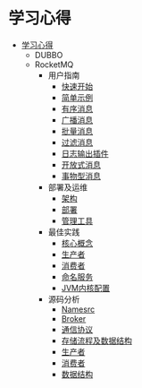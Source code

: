 # 学习心得

* [学习心得](README.md)
  * DUBBO
  * RocketMQ
    * 用户指南
      * [快速开始](/学习知识/RocketMQ/用户指南/快速开始.md)
      * [简单示例](/学习知识/RocketMQ/用户指南/简单示例.md)
      * [有序消息](/学习知识/RocketMQ/用户指南/有序消息.md)
      * [广播消息](/学习知识/RocketMQ/用户指南/广播消息.md)
      * [批量消息](/学习知识/RocketMQ/用户指南/批量消息.md)
      * [过滤消息](/学习知识/RocketMQ/用户指南/过滤消息.md)
      * [日志输出插件](/学习知识/RocketMQ/用户指南/日志输出插件.md)
      * [开放式消息](/学习知识/RocketMQ/用户指南/开放式消息.md)
      * [事物型消息](/学习知识/RocketMQ/用户指南/事物型消息.md)
    * 部署及运维
      * [架构](/学习知识/RocketMQ/部署及运维/架构.md)
      * [部署](/学习知识/RocketMQ/部署及运维/部署.md)
      * [管理工具](/学习知识/RocketMQ/部署及运维/管理工具.md)
    * 最佳实践
      * [核心概念](/学习知识/RocketMQ/最佳实践/核心概念.md)
      * [生产者](/学习知识/RocketMQ/最佳实践/生产者.md)
      * [消费者](/学习知识/RocketMQ/最佳实践/消费者.md)
      * [命名服务](/学习知识/RocketMQ/最佳实践/命名服务.md)
      * [JVM内核配置](/学习知识/RocketMQ/最佳实践/JVM内核配置.md)
    * 源码分析
      * [Namesrc](/学习知识/RocketMQ/源码分析/Namesrv.md)
      * [Broker](/学习知识/RocketMQ/源码分析/Broker.md)
      * [通信协议](/学习知识/RocketMQ/源码分析/通信协议.md)
      * [存储流程及数据结构](/学习知识/RocketMQ/源码分析/存储流程及数据结构.md)
      * [生产者](/学习知识/RocketMQ/源码分析/生产者.md)
      * [消费者](/学习知识/RocketMQ/源码分析/生产者.md)
      * [数据结构](/学习知识/RocketMQ/源码分析/数据结构.md)